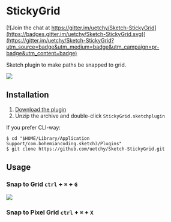 # StickyGrid

[![Join the chat at https://gitter.im/uetchy/Sketch-StickyGrid](https://badges.gitter.im/uetchy/Sketch-StickyGrid.svg)](https://gitter.im/uetchy/Sketch-StickyGrid?utm_source=badge&utm_medium=badge&utm_campaign=pr-badge&utm_content=badge)

Sketch plugin to make paths be snapped to grid.

![](http://randompaper.co.s3.amazonaws.com/Sketch-StickyGrid/stickygrid.gif)

## Installation

1. [Download the plugin](https://github.com/uetchy/Sketch-StickyGrid/archive/master.zip)
2. Unzip the archive and double-click `StickyGrid.sketchplugin`

If you prefer CLI-way:

```
$ cd "$HOME/Library/Application Support/com.bohemiancoding.sketch3/Plugins"
$ git clone https://github.com/uetchy/Sketch-StickyGrid.git
```

## Usage

### Snap to Grid `ctrl` + `⌘` + `G`

![](http://randompaper.co.s3.amazonaws.com/Sketch-StickyGrid/stickygrid_2.gif)

### Snap to Pixel Grid `ctrl` + `⌘` + `X`
